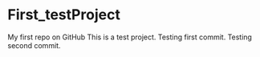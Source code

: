# First_testProject
My first repo on GitHub
This is a test project.
Testing first commit.
Testing second commit.
